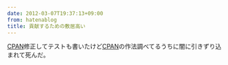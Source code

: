 ```yaml
---
date: 2012-03-07T19:37:13+09:00
from: hatenablog
title: 貢献するための敷居高い
---
```


<p><a class="keyword" href="http://d.hatena.ne.jp/keyword/CPAN">CPAN</a>修正してテストも書いたけど<a class="keyword" href="http://d.hatena.ne.jp/keyword/CPAN">CPAN</a>の作法調べてるうちに闇に引きずり込まれて死んだ。</p>


